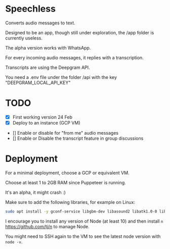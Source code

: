 # Speechless

Converts audio messages to text.

Designed to be an app, though still under exploration, the /app folder is currently useless.

The alpha version works with WhatsApp.

For every incoming audio messages, it replies with a transcription.

Transcripts are using the Deepgram API.

You need a .env file under the folder /api with the key "DEEPGRAM_LOCAL_API_KEY"

# TODO

- [x] First working version 24 Feb
- [x] Deploy to an instance (GCP VM)
- [] Enable or disable for "from me" audio messages
- [] Enable or Disable the transcript feature in group discussions

# Deployment

For a minimal deployment, choose a GCP or equivalent VM.

Choose at least 1 to 2GB RAM since Puppeteer is running.

It's an alpha, it might crash :)

Make sure to add the following libraries, for example on Linux:

```bash
sudo apt install -y gconf-service libgbm-dev libasound2 libatk1.0-0 libc6 libcairo2 libcups2 libdbus-1-3 libexpat1 libfontconfig1 libgcc1 libgconf-2-4 libgdk-pixbuf2.0-0 libglib2.0-0 libgtk-3-0 libnspr4 libpango-1.0-0 libpangocairo-1.0-0 libstdc++6 libx11-6 libx11-xcb1 libxcb1 libxcomposite1 libxcursor1 libxdamage1 libxext6 libxfixes3 libxi6 libxrandr2 libxrender1 libxss1 libxtst6 ca-certificates fonts-liberation libappindicator1 libnss3 lsb-release xdg-utils wget
```

I encourage you to install any version of Node (at least 10) and then install `n` https://github.com/tj/n to manage Node.

You might need to SSH again to the VM to see the latest node version with `node -v`.
